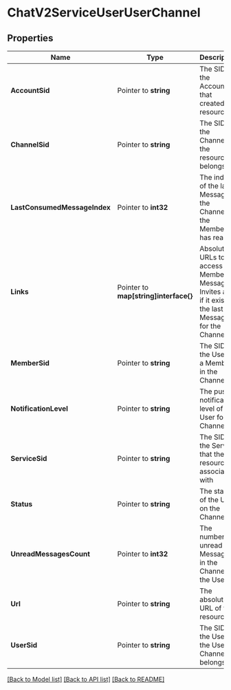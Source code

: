 # ChatV2ServiceUserUserChannel

## Properties

Name | Type | Description | Notes
------------ | ------------- | ------------- | -------------
**AccountSid** | Pointer to **string** | The SID of the Account that created the resource |
**ChannelSid** | Pointer to **string** | The SID of the Channel the resource belongs to |
**LastConsumedMessageIndex** | Pointer to **int32** | The index of the last Message in the Channel the Member has read |
**Links** | Pointer to **map[string]interface{}** | Absolute URLs to access the Members, Messages , Invites and, if it exists, the last Message for the Channel |
**MemberSid** | Pointer to **string** | The SID of the User as a Member in the Channel |
**NotificationLevel** | Pointer to **string** | The push notification level of the User for the Channel |
**ServiceSid** | Pointer to **string** | The SID of the Service that the resource is associated with |
**Status** | Pointer to **string** | The status of the User on the Channel |
**UnreadMessagesCount** | Pointer to **int32** | The number of unread Messages in the Channel for the User |
**Url** | Pointer to **string** | The absolute URL of the resource |
**UserSid** | Pointer to **string** | The SID of the User the User Channel belongs to |

[[Back to Model list]](../README.md#documentation-for-models) [[Back to API list]](../README.md#documentation-for-api-endpoints) [[Back to README]](../README.md)


